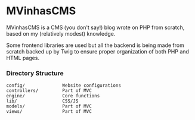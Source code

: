 # MVinhasCMS
MVinhasCMS is a CMS (you don't say!) blog wrote on PHP from scratch, based on my (relatively modest) knowledge.

Some frontend libraries are used but all the backend is being made from scratch backed up by Twig to ensure proper organization of both PHP and HTML pages.


### Directory Structure
```
config/              Website configurations
controllers/         Part of MVC
engine/              Core functions
lib/                 CSS/JS
models/              Part of MVC
views/               Part of MVC
```
